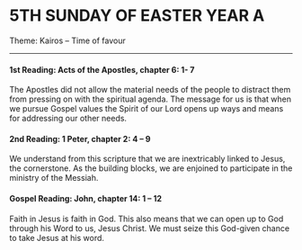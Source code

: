 # 5TH SUNDAY OF EASTER YEAR A 
Theme: Kairos – Time of favour

---

#### 1st Reading: Acts of the Apostles, chapter 6: 1- 7

The Apostles did not allow the material needs of the people to distract them from pressing on with the spiritual agenda. The message for us is that when we pursue Gospel values the Spirit of our Lord opens up ways and means for addressing our other needs.

#### 2nd Reading: 1 Peter, chapter 2: 4 – 9

We understand from this scripture that we are inextricably linked to Jesus, the cornerstone. As the building blocks, we are enjoined to participate in the ministry of the Messiah.

#### Gospel Reading: John, chapter 14: 1 – 12

Faith in Jesus is faith in God. This also means that we can open up to God through his Word to us, Jesus Christ. We must seize this God-given chance to take Jesus at his word.